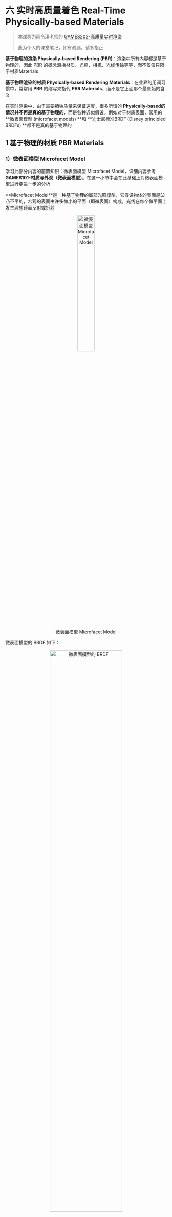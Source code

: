 # 六 实时高质量着色 Real-Time Physically-based Materials

> 本课程为闫令琪老师的 [GAMES202-高质量实时渲染](https://sites.cs.ucsb.edu/~lingqi/teaching/games202.html)
>
> 此为个人的课堂笔记，如有疏漏，请多指正

**基于物理的渲染 Physically-based Rendering (PBR)**：渲染中所有内容都是基于物理的，因此 PBR 的概念涵括材质、光照、相机、光线传输等等，而不仅仅只限于材质Materials

**基于物理渲染的材质 Physically-based Rendering Materials**：在业界的用词习惯中，常常用 **PBR** 的缩写来指代 **PBR Materials**，而不是它上面那个最原始的含义

在实时渲染中，由于需要牺牲质量来保证速度，很多所谓的 **Physically-based ​**的情况并**不再是真的基于物理的**，而是各种近似假设。例如对于材质表面，常用的 **微表面模型 (microfacet models) ​**和 **迪士尼标准BRDF (Disney principled BRDFs) ​**都不是真的基于物理的


## 1 基于物理的材质 PBR Materials

### 1）微表面模型 Microfacet Model

学习此部分内容的前置知识：微表面模型 Microfacet Model，详细内容参考 **GAMES101-材质与外观（微表面模型）**。在这一小节中会在此基础上对微表面模型进行更进一步的分析

**Microfacet Model ​**是一种基于物理的局部光照模型，它假设物体的表面是凹凸不平的，宏观的表面由许多微小的平面（即微表面）构成，光线在每个微平面上发生理想镜面反射或折射

<div align=center>
<img src="../assets/image-20230714104310-8ahflbd.png" width = "33%" alt="微表面模型 Microfacet Model" />
<figcaption>微表面模型 Microfacet Model</figcaption>
</div>

微表面模型的 BRDF 如下：

<div align=center>
<img src="../assets/image-20230707103730-r0zqsse.png" width = "67%" alt="微表面模型的 BRDF" />
<figcaption>微表面模型的 BRDF</figcaption>
</div>

菲涅尔项描述的是在不同的观察角度下表面反射的光线比率，几何函数描述微平面自我遮挡的属性，而法线分布函数估算在给定粗糙程度下的微平面朝向与半角向量一致的数量

#### （1）菲涅尔项 Fresnel Term

**Fresnel term ​**描述了景物表面反射光线的比例依赖于光线的入射角和偏振这一现象

微表面模型的 BRDF 的 菲涅尔项$F$ 如下：

<div align=center>
<img src="../assets/image-20230714113606-ruu9po2.png" width = "67%" alt="菲涅尔项F" />
<figcaption>菲涅尔项F</figcaption>
</div>

从 菲涅尔项$F$ 可以看出，当入射光线和法线基本垂直时，上述的 $cos\theta_t$ 的值接近于0，光线就越接近于全反射。也即视角越接近于“**掠视角 grazing angle**”时，光线越接近于全反射：

<div align=center>
<img src="../assets/image-20230714105300-q1ke8px.png" width = "50%" alt="不同观察角度下的桌面反射程度" />
<figcaption>不同观察角度下的桌面反射程度</figcaption>
</div>

不过由于介质不同，根据上式推导，反射能量随入射光线和法线之间的角度的变化趋势也是不同的。对于**绝缘体 Dielectric ​**来说是一个**指数增长**的趋势，而**导体 Conductor ​**则会因为偏振的原因（布鲁斯特角）趋势有所不同：

<div align=center>
<img src="../assets/image-20230723212021-m7m0878.png" width = "67%" alt="绝缘体（左）、导体（右）反射率随与法线夹角增大的变化曲线" />
<figcaption>绝缘体（左）、导体（右）反射率随与法线夹角增大的变化曲线</figcaption>
</div>

不过，由于上述菲涅尔项F十分“正确”，导致其计算过程特别复杂，往往会使用 **Schlick's Approximation（石里克近似）**来近似计算菲涅尔项：

$$
\mathbf{F}(\omega_i,h)=\mathbf{R}_0+(1-\mathbf{R}_0)(1-(\omega_i\cdot h))^5
$$

其中，$R_0=(\frac{\eta_1-\eta_2}{\eta_1+\eta_2})^2$，其相当于光线垂直入射表面时的反射系数。石里克近似本质上就是对基础反射率做一个非线性插值

需要注意的是，由于上述提到的导体 Conductor 的菲涅尔项的趋势和常用的绝缘体 Dielectric 的菲涅尔项趋势很不一样，使用石里克近似就会出现很大的偏差。Lazániy 和 Szirmay-Kalos 的文章 [Fresnel term approximations for metals](https://otik.zcu.cz/bitstream/11025/11214/1/Lazanyi.pdf "Fresnel term approximations for metals") 以及 Hoffman 的文章 [Fresnel Equations Considered Harmful](https://diglib.eg.org/bitstream/handle/10.2312/mam20191305/007-011.pdf "Fresnel Equations Considered Harmful") 讨论了这个问题的解决方案


#### （2）法线分布函数 Normal Distribution Function

**Normal Distribution Function** 决定了有多大比例的微表面法线朝向半程向量$h$，它是定义在半球面上的三维随机变量服从分布的概率密度函数

分布的方差越小、越集中，则描述的材质越接近于 **Glossy ​**的材质；分布的方差越大、越分散，则描述的材质越接近于 **Diffuse** 材质：

<div align=center>
<img src="../assets/image-20230714141510-9msj2z6.png" width = "33%" alt="Glossy 和 Diffuse 材质的表面法线分布情况" />
<figcaption>Glossy 和 Diffuse 材质的表面法线分布情况</figcaption>
</div>

目前常用的用于描述法线分布函数的模型有 Beckmann 法线分布函数，GGX 法线分布函数等

##### a）Beckmann Model

Beckmann 法线分布函数由定义在**坡度空间 (slope space) ​**上的正态分布导出，因此十分类似于高斯函数：

$$
D(h)=\frac{e^{-\frac{tan^2\theta_h}{\alpha^2}}}{\pi\alpha^2cos^4\theta_h}
$$

其中，$\alpha$ 是表面的粗糙程度（其值越大则越粗糙，对应着高斯函数中的方差越大），$\theta_h$ 是微表面法线和宏观表面法线之间的夹角

注：将正态分布定义在坡度空间上，可以保证计算时的 $\theta_h$ 一定在 90° 范围内，而不会出现面朝下的微表面。具体内容在此不进行详细阐述

<div align=center>
<img src="../assets/image-20230714144106-iwscbps.png" width = "25%" alt="坡度空间" />
<figcaption>坡度空间</figcaption>
</div>

##### b）GGX Model

GGX 法线分布函数又称 Trowbridge-Reitz 法线分布函数：

$$
D_{GGX}(h)=\frac{\alpha^2}{\pi cos^4\theta_h(\alpha^2+tan^2\theta_h)^2}
$$

GGX 相对于 Beckmann 的一个关键特征是：**长尾 (long tail)**，即当随机变量的取值偏离其数学期望时，相应的概率下降得更慢一些：

<div align=center>
<img src="../assets/image-20230714144803-hgfenom.png" width = "33%" alt="Beckmann 分布和 GGX 分布曲线图" />
<figcaption>Beckmann 分布和 GGX 分布曲线图</figcaption>
</div>

这种“长尾”可以带来十分优秀的性质：1）对于高光和高光的衔接处，法线的变化幅度较缓，从而形成一圈“光晕”；2）并且对于非高光处，能量衰减也放缓，从而被照亮的区域会更大：

<div align=center>
<img src="../assets/image-20230714145417-yc92ouu.png" width = "33%" alt="Beckmann 分布和 GGX 分布的光照结果比较" />
<figcaption>Beckmann 分布和 GGX 分布的光照结果比较</figcaption>
</div>

##### c）GTR Model

WDAS 的 Brent Burley 对 GGX 模型进行了拓展，得到了一个更为“长尾”的模型 GTR (Generalized-Trowbridge-Reitz)：

$$
D_{GTR}(h)=\frac{c}{(\alpha^2cos^2\theta_h+sin^2\theta_h)^{\gamma}}
$$

其中，$c$ 是数据归一化常数；当 $\gamma=2$ 时，$c=\frac{\alpha^2}{\pi}$，此时 GTR 退化为 GGX

而当 $\gamma$ 的取值比2更大时，GTR 就越接近 Beckmann Model：

<div align=center>
<img src="../assets/image-20230714150233-r5xxqby.png" width = "33%" alt="GTR 分布" />
<figcaption>GTR 分布</figcaption>
</div>


#### （3）阴影遮蔽项**​ ​**Shadowing-Masking Term

**Shadowing-Masking Term ​**又称 Geometry Term（几何项），是光能由于微表面之间相互遮挡而衰减的系数。从光源出发到达着色点的路径被微表面遮挡被称为 Shadowing，从摄像机出发到达着色点的路径被微表面遮挡被称为 Masking

<div align=center>
<img src="../assets/image-20230714151131-hsqlvty.png" width = "33%" alt="Shadowing 现象（左）和Masking 现象（右）" />
<figcaption>Shadowing 现象（左）和Masking 现象（右）</figcaption>
</div>

当光线入射方向或观察方向几乎**垂直**于物体表面时，微表面之间差不多没有相互遮挡，阴影遮蔽项接近于1；

当光线入射方向或观察方向几乎**平行**于物体表面，即接近于掠射 (grazing angle) 时，微表面之间相互遮挡的程度很大，阴影遮蔽项接近于0

阴影遮蔽项$G$ 的作用在于：由于实际情况下会存在的微表面遮挡，光线入射方向或观察方向与物体表面不垂直时需要进行一个 darken 的操作，避免因为缺少这一项而呈现不真实的“过亮”的现象。例如下图（已经考虑了 阴影遮蔽项$G$）如果不考虑 阴影遮蔽项$G$，那么下面 法线$n$ 与 入射方向$i$ 或者 出射方向$o$ 的点乘中必有一项接近于0，导致整个 BRDF 的值极大，从表现上来看就是球的边缘（处于掠视的位置）将会出现过亮的全白曝光：

<div align=center>
<img src="../assets/image-20230714152115-mfdsnvr.png" width = "50%" alt="缺少 阴影遮蔽项G 会导致 边缘过亮" />
<figcaption>缺少 阴影遮蔽项G 会导致 边缘过亮</figcaption>
</div>

对于 阴影遮蔽项$G$ 的一个常用模型是 Smith shadowing-masking term，它将 Shadowing 和 Masking 进行了拆分考虑：

<div align=center>
<img src="../assets/image-20230714152811-n05lcy8.png" width = "33%" alt="Smith shadowing-masking term" />
<figcaption>Smith shadowing-masking term</figcaption>
</div>


#### （4）Kulla-Conty Approximation

即使综合考虑了 菲涅尔项$F$、法线分布函数$D$ 和 阴影遮蔽项$G$，上述微表面模型仍然无法精准描述实际情况下的微表面，而是会产生能量损失的问题，表面越粗糙则能量损失越多（下图为白炉测试，检测出了能量损失的情况）：

<div align=center>
<img src="../assets/image-20230714153348-y00oorv.png" width = "50%" alt="微表面模型的能量损失问题" />
<figcaption>微表面模型的能量损失问题</figcaption>
</div>

造成整个问题的原因在于：虽然 阴影遮蔽项$G$ 考虑了光线被微表面遮蔽造成的能量损失，但是没有考虑完全，忽略了**光线在微表面之间经多次散射后又射出**的情况

而 **Kulla-Conty Approximation** 就是通过一种经验式的补全来将这部分损失的能量加回去，具体文章参考 [ Revisiting Physically Based Shading at Imageworks](https://fpsunflower.github.io/ckulla/data/s2017_pbs_imageworks_slides_v2.pdf " Revisiting Physically Based Shading at Imageworks")


##### a）Kulla-Conty Approximation 的具体推导过程

对于原始的渲染方程：

$$
L_o(p,\omega_o)=\int_{\Omega^+}L_i(p,\omega_i)f_r(p,\omega_i,\omega_o)cos\theta_i V(\omega_i) \mathrm{d}\omega_i
$$

第一步：此处需要考虑的是 BRDF 的积分，其他部分不在考虑范围内，即只需要考虑 $\int_{\Omega+}f_{micro}(p,\omega_i,\omega_o)cos\theta_i\mathrm{d}\omega_i$ 的部分，其中 $f_{micro}$ 就是微表面模型的 BRDF项。在不考虑 菲涅尔项$F$ 时（也即假设光线一定是全反射而不会发生折射，此时 $F=1$）可以将该部分称为在 $\omega_o$ 方向 上的反照率 (albedo)，简写为 $E$。此处，将 方向$\omega$ 拆分为其用 $\phi$ 和 $\theta$ 两个角的表示来对上式进行展开，然后根据 $\mathrm{d}\omega=sin\theta\mathrm{d}\theta\mathrm{d}\phi$ 以及进行换元操作可以得到如下对于 $E$ 的计算公式：

$$
E(\mu_o)=\int_0^{2\pi} \int_0^1 f(\mu_o,\mu_i,\phi)\mu_i \mathrm{d}\mu_i\mathrm{d}\phi
$$

其中，$\mu=sin\theta$

因此在 方向$\omega_o$ 也就是 方向$\mu_o$ 上，反照率为 $E(\mu_o)$，表明了在该方向上损失的能量比例是 $1-E(\mu_o)$

第二步：将所有方向上的反照率平均起来，得到 平均反照率$E_{avg}$ （假设 菲涅尔项$F$ 为1时该表面有多少比例的能量最终会被反射出来）如下：

$$
E_{avg}=\frac{\int_0^1E(\mu)\mu \mathrm{d}\mu}{\int_0^1\mu \mathrm{d}\mu}=2 \int_0^1E(\mu)\mu\mathrm{d}\mu
$$

因此总的平均能量损失比例就是 $1-E_{avg}$，对于**真实的物理情况**，这其中只包括被物体真正吸收而损失的能量比例，即 $1-E_{avg}=被物体真正吸收的能量比例$，但是**使用微表面模型计算**时没有考虑到光线在微表面之间经多次散射后又射出的情况，这就导致了计算 平均反照率$E_{avg}$ 时这部分能量比例丢失了，使得 $1-E_{avg}$ 多了一项，即 $1-E_{avg}=被物体真正吸收的能量比例+应该经多次散射后又出射的能量比例$

第三步：单独计算 菲涅尔项$F$ 的平均值 $F_{avg}$：

$$
F_{avg}=\frac{\int_0^1F(\mu)\mu \mathrm{d}\mu}{\int_0^1\mu \mathrm{d}\mu}=2 \int_0^1F(\mu)\mu\mathrm{d}\mu
$$

考虑到这样一个基本事实：在微表面成功反射（而不是被折射吸收）但是被微表面遮挡的光线，就会进行下一次的反射，并最终彻底反射出微表面或者被吸收。因此，可以利用 菲涅尔项$F$ 来迭代计算每一次反射出来的能量比例（注意区分：菲涅尔项$F$ 表示的是**有多少比例的能量会发生反射**，而 平均反照率$E_{avg}$ 表示的是**发生反射的能量有多少比例能最终反射出表面**）

于是，当光线入射到表面时：

* 只考虑初次反射，能被直接看到的能量比例：$F_{avg}E_{avg}$；该值表示入射的所有能量乘上一个 菲涅尔项$F$ 得到发生反射的能量的比例，再考虑其中能够反射出当前表面的比例，即再乘上一个平均反照率 $E_{avg}$
* 考虑在微表面之间散射1次后，这一次散射能看到的能量比例：$F_{avg}(1-E_{avg})·F_{avg}E_{avg}$；其中 $F_{avg}(1-E_{avg})$ 表示前一次反射中发生反射的能量的比例 $F_{avg}$ 中有多少暂时没有反射出表面 $1-E_{avg}$，也即本次散射的所有入射能量；然后本次散射的所有入射能量 $F_{avg}(1-E_{avg})$ 首先乘上一个 菲涅尔项$F$ 得到其中发生反射的能量的比例，再考虑其中能够反射出当前表面的比例 $E_{avg}$，最终得到 $F_{avg}(1-E_{avg})·F_{avg}E_{avg}$
* 考虑在微表面之间散射2次后，这一次散射能看到的能量比例 $F_{avg}(1-E_{avg})·F_{avg}(1-E_{avg})·F_{avg}E_{avg}$；
* ……
* 在微表面之间散射n次后，第n次散射能看到的能量比例 $F_{avg}^k(1-E_{avg})^k·F_{avg}E_{avg}$
* 所以，那些**经多次散射后应该射出的能量**占**总损失的能量**的比例 $f_{add}$ 为：
$$
f_{add}=\frac{\sum_{i=1}^\infty F_{avg}^k(1-E_{avg})^k·F_{avg}E_{avg}}{1-E_{avg}}=\frac{F_{avg}^2E_{avg}}{1-F_{avg}(1-E_{avg})}
$$

最后，便可以得到补偿多次散射能量 $f_{add}$ 后的 BRDF：$f_r= f_{micro}+f_{add}·f_{ms}$

其中，$f_{micro}$ 是原本的微表面模型定义的 BRDF，$f_{ms}$ 是需要补偿的能量的补偿系数。对于 $f_{ms}$ 的值应该如何计算，Kulla 和 Conty 提出了如下计算公式：

$$
f_{ms}(\mu_o,\mu_i)=\frac{[1-E(\mu_o)][1-E(\mu_i)]}{\pi(1-E_{avg})}
$$

这个公式可以被如下证明过程证明其正确性：

<div align=center>
<img src="../assets/image-20230717104734-ckg2l12.png" width = "33%" alt="补偿系数的证明过程" />
<figcaption>补偿系数的证明过程</figcaption>
</div>

因此，对于补偿多次散射能量 $f_{add}$ 后的 BRDF：$f_r= f_{micro}+f_{add}·f_{ms}$，其中的 平均反照率$E_{avg}$、补偿系数$f_{ms}$ 和 菲涅尔项均值$F_{avg}$ 都可以在开始绘制前预计算，在解渲染方程时直接调用相应的数值

（注：某个视角方向的反照率 $E(\mu_o)$ 可以提前对 观测方向$\mu_o$ 和 粗糙度roughness 进行二维预打表计算，而 平均反照率$E_{avg}$ 的预计算就只需要对 粗糙度roughness 进行一维预打表）

使用 Kulla-Conty Approximation 最终的实现效果如下，很好地解决了能量损失的问题：

<div align=center>
<img src="../assets/image-20230717110442-kr1qykj.png" width = "50%" alt="Kulla-Conty Approximation 解决能量损失问题" />
<figcaption>Kulla-Conty Approximation 解决能量损失问题</figcaption>
</div>


##### b）除 Kulla-Conty Approximation 以外的能量补偿方式

首先需要明确的一点是：Kulla-Conty Approximation 方式仍然是一种 Hack，它并不是真正去模拟微表面中的光线散射情况，而只是通过数学推导，利用能量补偿系数来将 BRDF项 计算时缺失的能量补回去。但是其是基于基本的物理事实进行推导的，保持了能量守恒

而工业界常用的一种所谓“能量补偿”的方式是直接在**微表面模型的 BRDF ​**后面加上一个 **Diffuse 的 BRDF**，虽然也可以实现效果，但是这是一种纯粹的暴力近似，能量不守恒，在物理上并不成立：

$$
f_r= f_{micro}+f_{diffuse}
$$

比如它就会导致在一些不应该发光的位置由于加上了 Diffuse 的 BRDF 而不正常发光


### 2）迪士尼标准 BRDF 模型 Disney principled BRDFs

#### （1）微表面模型 Microfacet Model 的缺陷

引入迪士尼标准BRDF模型 Disney principled BRDFs 的主要原因在于微表面模型 Microfacet Model 存在一些缺陷：

1. 微表面模型对于真实情况下的一些材质难以表现。例如刷了一层清漆的木板表面（多层材质），它既要有清漆的高光反射又有被清漆覆盖的木板的漫反射，这个用微表面模型很难实现
2. 微表面模型不方便直观使用，对艺术家不友好（没有可视化的调参选项）

因此 Disney principled BRDFs 从基本设计上就要求是一个**艺术家友好的**，但是并**不需要在物理上是正确的**，它只是对物理现象的近似拟合。需要注意的是，虽然 Disney principled BRDFs 本质上已经不是“基于物理的”了，但是由于其实现效果仍然看起来很“基于物理的”，所以在实时渲染中还是将其认为是 PBR Materials


#### （2）Disney principled BRDFs 的一些重要设计原则

1. 使用一些直观的而非物理的变量作为参数
2. 使用的参数数量尽可能少（参数空间越大，越会造成冗余，即某些参数组合的效果可以用其它参数组合也表现出来）
3. 参数的合理范围应该是从0到1
4. 在必要时，即使参数的取值超出了 [0,1] 范围，也能得到有意义的结果
5. 所有的参数组合应该尽可能的稳健和合理

<div align=center>
<img src="../assets/image-20230717150127-n14tm8k.png" width = "67%" alt="Disney principled BRDFs" />
<figcaption>Disney principled BRDFs</figcaption>
</div>

注：上述的“表面软光泽”由于找不到准确的翻译，我自行翻译的，可能有误

具体的 Disney principled BRDFs 的实现和计算公式可以参考这篇博客：[高质量实时渲染：基于物理的BRDF材质 | YangWC&apos;s Blog](https://yangwc.com/2021/06/29/PBRM/)


#### （3）Disney principled BRDFs 的优缺点

Disney principled BRDFs 的优势：

1. 十分易于理解和控制
2. 用一个模型就可以描述很多类型的材质

Disney principled BRDFs 的缺陷：

1. 源代码实现十分的复杂（不过是开源的）
2. 并不是真的“基于物理的”，但是是物理拟合的，所以在实时渲染的实际应用中问题不大
3. 参数空间特别大（不过也正是因此其表现能力很强）


## 2 着色技术

### 1）在多边形光源的照明下着色微表面模型：Linearly Transformed Cosines 算法

在真实世界中，面光源是更为常见的光源类型。对于图形渲染来说，实现面光源的着色光照能够极大地增强渲染真实感。根据多边形光源着色物体表面，需要在多边形覆盖的区域中对定义在球面上的 BRDF 计算定积分，但是直接计算定积分相当困难

**Linearly Transformed Cosines (LTC) ​**算法通过转换**多边形光源**及**微表面模型**的散射波瓣到统一的余弦上（相对于任意光源与任意 BRDF 更容易做积分），在不考虑可见性的情况下快速地求解出绘制方程的**解析解**。因此 LTC 算法并不仅限于微表面模型的计算，而是对于这类连续性的散射波瓣都可以应用


### 2）LTC 算法的核心思想

在给定了观察方向 $\omega_o$ 后，对于任何 BRDF 的散射波瓣 $F(\omega_i)$，都可以在余弦函数描述的波瓣 $cos\omega_i'$ 的基础上通过一个线性变换 $M$ 得到，反之可以用逆变换 $M^{-1}$ 得到。因此，为了得到 BRDF 的余弦函数描述的散射波瓣，则需要对所有光线入射方向 $\omega_i$ 进行线性变换 $M^{-1}$ 得到 $\omega_i'$，对光源积分域 $P$ 进行线性变换 $M^{-1}$ 得到 $P'$

<div align=center>
<img src="../assets/image-20230717171619-9og4p9y.png" width = "50%" alt="面光源的光照着色积分" />
<figcaption>面光源的光照着色积分</figcaption>
</div>

将上述变换代入到渲染方程后的具体过程如下：

<div align=center>
<img src="../assets/image-20230717172117-eefdnwo.png" width = "50%" alt="LTC 算法" />
<figcaption>LTC 算法</figcaption>
</div>

于是，在实时渲染计算时，LTC 算法的核心思想是：

1. 首先预计算一系列不同观察方向和粗糙度下 Microfacet BRDF 转换到余弦波瓣的线性变换 $M^{-1}$
2. 然后在着色时查表，根据线性变换 $M^{-1}$ 转换**光线入射方向立体角积分微元** $\mathrm{d}\omega_i$ （雅可比矩阵）和**多边形光源积分域** $P$
3. 最后对转换为余弦波瓣的 BRDF 计算定积分

具体的对于线性变换矩阵 $M$ 的获得以及对转换后的定积分的计算过程可以参考以下这两篇文章：[《GAMES202：高质量实时渲染》4 实时高质量着色：Microfacet Model、LTC（Linearly Transformed Cosines）、非真实感渲染（NPR） - 知乎 (zhihu.com)](https://zhuanlan.zhihu.com/p/563684531)

[高质量实时渲染：基于物理的BRDF材质 | YangWC&apos;s Blog](https://yangwc.com/2021/06/29/PBRM/)


## 3 非真实感渲染（风格化渲染）Non-Photorealistic Rendering (NPR)

对比于真实感渲染模拟景物在真实环境中的光照效果（关注重点为光照、阴影、材质等等），生成犹如照片的图像，**非真实感渲染 Non-Photorealistic Rendering ​**模拟艺术式的绘制风格，生成风格化的图像

在实时渲染中，NPR 的目标是**快速而可靠地生成风格化的结果**，通常使用一些轻量级的解决方法，在着色器中进行一些简单而巧妙的处理

NPR 一般的研究思路是**从真实感渲染出发**，进行合理地**抽象**，**强调**重要的部分，得到风格化的结果：

1. 卡通风格 NPR 通常**描边**以强调物体的轮廓 (outline)，使用**分界明显的色块**，而不是平滑过渡的颜色
2. 素描风格 NPR 则通过**不同疏密的线条纹理**来生成结果


NPR 有几个非技术实现上的关键点需要注意：

1. NPR 的实现仍然是基于 真实感渲染PR 的结果的，因此若 真实感渲染PR 的部分没有实现正确，最后实现的 非真实感渲染NPR 也得不到良好的结果
2. NPR 最困难的点并不在于最后的实现，而在于如何将艺术效果“翻译”成图形学的某些技术，如何去找到哪些图形学技术能实现特定艺术效果


### 1）描边

描边的前提的轮廓 (outline)，而轮廓不仅仅是最外缘的轮廓 (contours)，而是包含了以下几个部分：

1. Boundary / border edge：物体外边界轮廓（不能是多面共享的交接）
2. Crease：折痕，即多面共享的交接
3. Material edge：材质交界边缘
4. Silhouette edge：在物体外边界轮廓上的折痕（必须是多面共享的交接）。S 是 C 的子集

<div align=center>
<img src="../assets/image-20230717153737-lmtnhe1.png" width = "25%" alt="轮廓 outline" />
<figcaption>轮廓 outline</figcaption>
</div>

描边的一些主要实现方法：

1. 在着色时Shading时进行描边
2. 使用几何方法进行描边
3. 对图像后期处理进行描边

#### （1）在着色时Shading时进行描边

在Shading时设定一个阈值，使那些**法线方向与观察方法近乎于垂直**的表面（接近“掠视角 gracing angle”）更暗一些。不过，这样得到的描边效果可能粗细不一，因为它们的法线变化速率不一

<div align=center>
<img src="../assets/image-20230717154145-6445cu3.png" width = "25%" alt="在着色时时进行描边" />
<figcaption>在着色时时进行描边</figcaption>
</div>

#### （2）使用几何方法进行描边

在着色前扩大那些**法线方向和观察方向相同**的模型面片，即让模型的背面比正面更大一些，并在着色时指定背面的颜色是黑色的。于是，绘制出的模型正面就会带有一圈黑边，对应于延伸出的模型背面

<div align=center>
<img src="../assets/image-20230717154543-kv5v81r.png" width = "50%" alt="使用几何方法进行描边" />
<figcaption>使用几何方法进行描边</figcaption>
</div>

#### （3）对图像后期处理进行描边

可以直接对未描边的渲染结果寻找轮廓（例如使用索贝尔算子 Sobel operator），然后对这些轮廓进行锐化

<div align=center>
<img src="../assets/image-20230717155151-86bh2nn.png" width = "50%" alt="对图像后期处理进行描边" />
<figcaption>对图像后期处理进行描边</figcaption>
</div>

也可以在法线图和深度图上进行分析提取出轮廓：

<div align=center>
<img src="../assets/image-20230717155356-33twj0i.png" width = "33%" alt="在法线图和深度图上进行分析提取出轮廓" />
<figcaption>在法线图和深度图上进行分析提取出轮廓</figcaption>
</div>


### 2）色块

可以通过阈值化处理来对渐变的颜色进行分界处理来得到分界明显的色块。这个过程既可以在Shading过程中进行，也可以在渲染生成的图像结果上进行

<div align=center>
<img src="../assets/image-20230717155812-hh8gmp5.png" width = "33%" alt="色块" />
<figcaption>色块</figcaption>
</div>


### 3）素描风格化

Praun 等人的文章 [Real-time hatching](https://link.zhihu.com/?target=https%3A//hhoppe.com/hatching.pdf) 提出了一种生成素描风格图像的方法，用**不同疏密的线条**来表示模型表面的明暗起伏

算法根据 TAMs (tonal art maps) 进行着色。TAMs 由一系列密度不同的线条纹理组成，而各个不同密度的线条纹理都有各自的 MipMap。在着色时，根据着色点的明暗及位置选取合适的纹理，例如比较暗的地方选取 TAMs 中密度更大的线条纹理，比较远的地方（为了保证密度的均一性）选择 MipMap 中较小的图

<div align=center>
<img src="../assets/image-20230717161945-hbma6q8.png" width = "50%" alt="TAMs" />
<figcaption>TAMs</figcaption>
</div>

<div align=center>
<img src="../assets/image-20230717161953-gyfvrbh.png" width = "33%" alt="素描风格化" />
<figcaption>素描风格化</figcaption>
</div>


本篇笔记主要参考了以下两篇博客，感谢 [**WC Yang**](https://yangwc.com/about) 和 [**zhiwei**](https://www.zhihu.com/people/zhiwei-53-83) 两位大佬的分享：

[高质量实时渲染：基于物理的BRDF材质 | YangWC&apos;s Blog](https://yangwc.com/2021/06/29/PBRM/)

[《GAMES202：高质量实时渲染》4 实时高质量着色：Microfacet Model、LTC（Linearly Transformed Cosines）、非真实感渲染（NPR） - 知乎 (zhihu.com)](https://zhuanlan.zhihu.com/p/563684531)